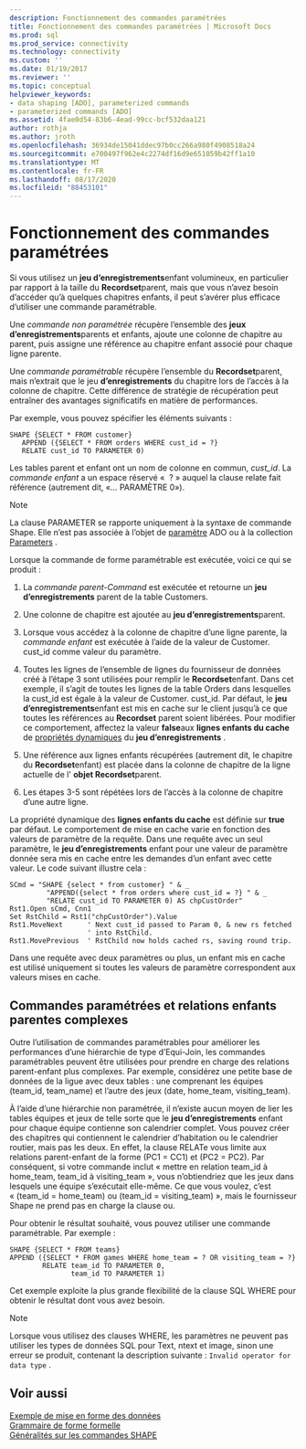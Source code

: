 ```yaml
---
description: Fonctionnement des commandes paramétrées
title: Fonctionnement des commandes paramétrées | Microsoft Docs
ms.prod: sql
ms.prod_service: connectivity
ms.technology: connectivity
ms.custom: ''
ms.date: 01/19/2017
ms.reviewer: ''
ms.topic: conceptual
helpviewer_keywords:
- data shaping [ADO], parameterized commands
- parameterized commands [ADO]
ms.assetid: 4fae0d54-83b6-4ead-99cc-bcf532daa121
author: rothja
ms.author: jroth
ms.openlocfilehash: 36934de15041ddec97b0cc266a980f4908518a24
ms.sourcegitcommit: e700497f962e4c2274df16d9e651059b42ff1a10
ms.translationtype: MT
ms.contentlocale: fr-FR
ms.lasthandoff: 08/17/2020
ms.locfileid: "88453101"
---
```

# <a name="operation-of-parameterized-commands"></a>Fonctionnement des commandes paramétrées
Si vous utilisez un **jeu d’enregistrements**enfant volumineux, en particulier par rapport à la taille du **Recordset**parent, mais que vous n’avez besoin d’accéder qu’à quelques chapitres enfants, il peut s’avérer plus efficace d’utiliser une commande paramétrable.  
  
 Une *commande non paramétrée* récupère l’ensemble des **jeux d’enregistrements**parents et enfants, ajoute une colonne de chapitre au parent, puis assigne une référence au chapitre enfant associé pour chaque ligne parente.  
  
 Une *commande paramétrable* récupère l’ensemble du **Recordset**parent, mais n’extrait que le jeu **d’enregistrements** du chapitre lors de l’accès à la colonne de chapitre. Cette différence de stratégie de récupération peut entraîner des avantages significatifs en matière de performances.  
  
 Par exemple, vous pouvez spécifier les éléments suivants :  
  
```  
SHAPE {SELECT * FROM customer}   
   APPEND ({SELECT * FROM orders WHERE cust_id = ?}   
   RELATE cust_id TO PARAMETER 0)  
```  
  
 Les tables parent et enfant ont un nom de colonne en commun, *cust_id*. La *commande enfant* a un espace réservé «  ? » auquel la clause relate fait référence (autrement dit, «... PARAMÈTRE 0»).  
  
> [!NOTE]
>  La clause PARAMETER se rapporte uniquement à la syntaxe de commande Shape. Elle n’est pas associée à l’objet de [paramètre](../../../ado/reference/ado-api/parameter-object.md) ADO ou à la collection [Parameters](../../../ado/reference/ado-api/parameters-collection-ado.md) .  
  
 Lorsque la commande de forme paramétrable est exécutée, voici ce qui se produit :  
  
1.  La *commande parent-Command* est exécutée et retourne un **jeu d’enregistrements** parent de la table Customers.  
  
2.  Une colonne de chapitre est ajoutée au **jeu d’enregistrements**parent.  
  
3.  Lorsque vous accédez à la colonne de chapitre d’une ligne parente, la *commande enfant* est exécutée à l’aide de la valeur de Customer. cust_id comme valeur du paramètre.  
  
4.  Toutes les lignes de l’ensemble de lignes du fournisseur de données créé à l’étape 3 sont utilisées pour remplir le **Recordset**enfant. Dans cet exemple, il s’agit de toutes les lignes de la table Orders dans lesquelles la cust_id est égale à la valeur de Customer. cust_id. Par défaut, le **jeu d’enregistrements**enfant est mis en cache sur le client jusqu’à ce que toutes les références au **Recordset** parent soient libérées. Pour modifier ce comportement, affectez la valeur **false**aux **lignes enfants du cache** de [propriétés dynamiques](../../../ado/reference/ado-api/ado-dynamic-property-index.md) du **jeu d’enregistrements** .  
  
5.  Une référence aux lignes enfants récupérées (autrement dit, le chapitre du **Recordset**enfant) est placée dans la colonne de chapitre de la ligne actuelle de l' **objet Recordset**parent.  
  
6.  Les étapes 3-5 sont répétées lors de l’accès à la colonne de chapitre d’une autre ligne.  
  
 La propriété dynamique des **lignes enfants du cache** est définie sur **true** par défaut. Le comportement de mise en cache varie en fonction des valeurs de paramètre de la requête. Dans une requête avec un seul paramètre, le **jeu d’enregistrements** enfant pour une valeur de paramètre donnée sera mis en cache entre les demandes d’un enfant avec cette valeur. Le code suivant illustre cela :  
  
```  
SCmd = "SHAPE {select * from customer} " & _  
         "APPEND({select * from orders where cust_id = ?} " & _  
         "RELATE cust_id TO PARAMETER 0) AS chpCustOrder"  
Rst1.Open sCmd, Cnn1  
Set RstChild = Rst1("chpCustOrder").Value  
Rst1.MoveNext      ' Next cust_id passed to Param 0, & new rs fetched   
                   ' into RstChild.  
Rst1.MovePrevious  ' RstChild now holds cached rs, saving round trip.  
```  
  
 Dans une requête avec deux paramètres ou plus, un enfant mis en cache est utilisé uniquement si toutes les valeurs de paramètre correspondent aux valeurs mises en cache.  
  
## <a name="parameterized-commands-and-complex-parent-child-relations"></a>Commandes paramétrées et relations enfants parentes complexes  
 Outre l’utilisation de commandes paramétrables pour améliorer les performances d’une hiérarchie de type d’Equi-Join, les commandes paramétrables peuvent être utilisées pour prendre en charge des relations parent-enfant plus complexes. Par exemple, considérez une petite base de données de la ligue avec deux tables : une comprenant les équipes (team_id, team_name) et l’autre des jeux (date, home_team, visiting_team).  
  
 À l’aide d’une hiérarchie non paramétrée, il n’existe aucun moyen de lier les tables équipes et jeux de telle sorte que le **jeu d’enregistrements** enfant pour chaque équipe contienne son calendrier complet. Vous pouvez créer des chapitres qui contiennent le calendrier d’habitation ou le calendrier routier, mais pas les deux. En effet, la clause RELATe vous limite aux relations parent-enfant de la forme (PC1 = CC1) et (PC2 = PC2). Par conséquent, si votre commande inclut « mettre en relation team_id à home_team, team_id à visiting_team », vous n’obtiendriez que les jeux dans lesquels une équipe s’exécutait elle-même. Ce que vous voulez, c’est « (team_id = home_team) ou (team_id = visiting_team) », mais le fournisseur Shape ne prend pas en charge la clause ou.  
  
 Pour obtenir le résultat souhaité, vous pouvez utiliser une commande paramétrable. Par exemple :  
  
```  
SHAPE {SELECT * FROM teams}   
APPEND ({SELECT * FROM games WHERE home_team = ? OR visiting_team = ?}   
        RELATE team_id TO PARAMETER 0,   
               team_id TO PARAMETER 1)   
```  
  
 Cet exemple exploite la plus grande flexibilité de la clause SQL WHERE pour obtenir le résultat dont vous avez besoin.  
  
> [!NOTE]
>  Lorsque vous utilisez des clauses WHERE, les paramètres ne peuvent pas utiliser les types de données SQL pour Text, ntext et image, sinon une erreur se produit, contenant la description suivante : `Invalid operator for data type` .  
  
## <a name="see-also"></a>Voir aussi  
 [Exemple de mise en forme des données](../../../ado/guide/data/data-shaping-example.md)   
 [Grammaire de forme formelle](../../../ado/guide/data/formal-shape-grammar.md)   
 [Généralités sur les commandes SHAPE](../../../ado/guide/data/shape-commands-in-general.md)

